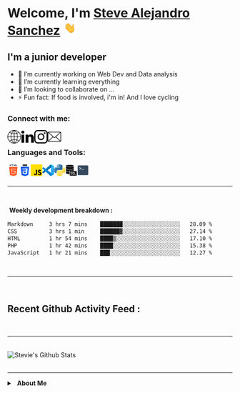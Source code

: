 # Welcome, I'm [Steve Alejandro Sanchez][website] <img src="https://raw.githubusercontent.com/SteveSanchez22/SteveSanchez22/main/Resources/waving_hand.gif" width="32px">

## I'm a junior developer

- 🔭 I’m currently working on Web Dev and Data analysis
- 🌱 I’m currently learning everything
- 👯 I’m looking to collaborate on ...
- ⚡ Fun fact: If food is involved, i'm in! And I love cycling 
<!-- Fun section change to emoji  -->


### Connect with me:

<!-- Personal Website -->

[<img align="left" alt="stevealejandrosanchez.com" width="30px" src="https://raw.githubusercontent.com/SteveSanchez22/SteveSanchez22/main/Resources/internet.png" />][Website]

<!-- Linkedin -->
[<img align="left" alt="Steve Sanchez Linkedin" width="30px" src="https://raw.githubusercontent.com/SteveSanchez22/SteveSanchez22/main/Resources/linkedin.png" />][Linkedin]

<!-- Instagram -->
[<img align="left" alt="Steve Sanchez Instagram" width="30px" src="https://raw.githubusercontent.com/SteveSanchez22/SteveSanchez22/main/Resources/instagram.png" />][Instagram]

<!-- Mail -->
[<img align="left" alt="Steve Sanchez Email" width="30px" src="https://raw.githubusercontent.com/SteveSanchez22/SteveSanchez22/main/Resources/mail.png" />][Mail]

<!-- Disord -->

<br>


### Languages and Tools:

<!-- html -->

[<img align="left" alt="HTML5" width="26px" src="https://raw.githubusercontent.com/SteveSanchez22/SteveSanchez22/main/Resources/html-5.png" />](#)

<!-- css -->

[<img align="left" alt="CSS" width="26px" src="https://raw.githubusercontent.com/SteveSanchez22/SteveSanchez22/main/Resources/css-3.png" />](#)

<!-- js -->
[<img align="left" alt="Javascript" width="26px" src="https://raw.githubusercontent.com/SteveSanchez22/SteveSanchez22/main/Resources/js.png" />](#)

<!-- VScode -->
[<img align="left" alt="Visual Studio Code" width="26px" src="https://raw.githubusercontent.com/SteveSanchez22/SteveSanchez22/d2ab65ebad98e67bcff75d17e5b65d80a44281cc/Resources/VScode.svg" />](#)

<!-- Python -->
[<img align="left" alt="Python" width="26px" src="https://raw.githubusercontent.com/SteveSanchez22/SteveSanchez22/main/Resources/python.png" />](#)

<!-- SQL -->
[<img align="left" alt="SQL" width="26px" src="https://raw.githubusercontent.com/SteveSanchez22/SteveSanchez22/main/Resources/sql-server.png" />](#)

<!-- Terminal -->
[<img align="left" alt="Terminal" width="26px" src="https://raw.githubusercontent.com/SteveSanchez22/SteveSanchez22/main/Resources/terminal-icon.png" />](#)

<!-- TODO: php -->
<!-- TODO: NodeJS -->

<br>
<br>

---

<br>

<!-- Weka stats -->

&nbsp;**Weekly development breakdown :**


<!--START_SECTION:waka-->
```text
Markdown     3 hrs 7 mins    ███████░░░░░░░░░░░░░░░░░░   28.09 % 
CSS          3 hrs 1 min     ██████▓░░░░░░░░░░░░░░░░░░   27.14 % 
HTML         1 hr 54 mins    ████▒░░░░░░░░░░░░░░░░░░░░   17.10 % 
PHP          1 hr 42 mins    ████░░░░░░░░░░░░░░░░░░░░░   15.38 % 
JavaScript   1 hr 21 mins    ███░░░░░░░░░░░░░░░░░░░░░░   12.27 % 
```
<!--END_SECTION:waka-->

<br>

---

<br>

## Recent Github Activity Feed :

<!--START_SECTION:activity-->
<!--END_SECTION:activity-->

<br>

---

<br>

 <img align="center" alt="Stevie's Github Stats" src="https://github-readme-stats.vercel.app/api?username=SteveSanchez22&count_private=true&hide=prs">

 <br>

<br>

--- 

<details>
 <summary><b>&nbsp;&nbsp;About&nbsp;Me</b></summary>
 <!-- TODO: Add about me here  -->
</details>

<!-- # Blog posts
TODO: Potential Section for future Website

Read Docs => https://github.com/gautamkrishnar/blog-post-workflow

BLOG-POST-LIST:START
BLOG-POST-LIST:END 

-->


[Website]: https://stevealejandrosanchez.com

[Linkedin]: https://www.linkedin.com/in/steve-alejandro-sanchez/

[Instagram]: https://www.instagram.com/alejo_sancho/

[Mail]: mailto:me@stevealejandrosanchez.com